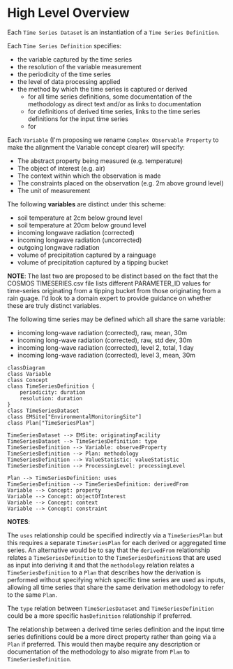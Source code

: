 # High Level Overview

Each `Time Series Dataset` is an instantiation of a `Time Series Definition`.

Each `Time Series Definition` specifies:
  * the variable captured by the time series
  * the resolution of the variable measurement
  * the periodicity of the time series
  * the level of data processing applied
  * the method by which the time series is captured or derived
    * for all time series definitions, some documentation of the methodology as direct text and/or as links to documentation 
    * for definitions of derived time series, links to the time series definitions for the input time series
    * for 

Each `Variable` (I'm proposing we rename `Complex Observable Property` to make the alignment the Variable concept clearer) will specify:

  * The abstract property being measured (e.g. temperature)
  * The object of interest (e.g. air)
  * The context within which the observation is made
  * The constraints placed on the observation (e.g. 2m above ground level)
  * The unit of measurement

The following **variables** are distinct under this scheme:
  * soil temperature at 2cm below ground level
  * soil temperature at 20cm below ground level
  * incoming longwave radiation (corrected)
  * incoming longwave radiation (uncorrected)
  * outgoing longwave radiation
  * volume of precipitation captured by a rainguage
  * volume of precipitation captured by a tipping bucket

**NOTE**: The last two are proposed to be distinct based on the fact that the COSMOS TIMESERIES.csv file lists different PARAMETER_ID values for time-series originating from a tipping bucket from those originating from a rain guage. I'd look to a domain expert to provide guidance on whether these are truly distinct variables.

The following time series may be defined which all share the same variable:

  * incoming long-wave radiation (corrected), raw, mean, 30m
  * incoming long-wave radiation (corrected), raw, std dev, 30m
  * incoming long-wave radiation (corrected), level 2, total, 1 day
  * incoming long-wave radiation (corrected), level 3, mean, 30m
  
```mermaid
classDiagram
class Variable
class Concept
class TimeSeriesDefinition {
    periodicity: duration
    resolution: duration
}
class TimeSeriesDataset
class EMSite["EnvironmentalMonitoringSite"]
class Plan["TimeSeriesPlan"]

TimeSeriesDataset --> EMSite: originatingFacility
TimeSeriesDataset --> TimeSeriesDefinition: type
TimeSeriesDefinition --> Variable: observedProperty
TimeSeriesDefinition --> Plan: methodology
TimeSeriesDefinition --> ValueStatistic: valueStatistic
TimeSeriesDefinition --> ProcessingLevel: processingLevel

Plan --> TimeSeriesDefinition: uses
TimeSeriesDefinition --> TimeSeriesDefinition: derivedFrom
Variable --> Concept: property
Variable --> Concept: objectOfInterest
Variable --> Concept: context
Variable --> Concept: constraint
```

**NOTES**:

The `uses` relationship could be specified indirectly via a `TimeSeriesPlan` but this requires a separate `TimeSeriesPlan` for each derived or aggregated time series. An alternative would be to say that the `derivedFrom` relationship relates a `TimeSeriesDefinition` to the `TimeSeriesDefinition`s that are used as input into deriving it and that the `methodology` relation relates a `TimeSeriesDefinition` to a `Plan` that describes how the derivation is performed without specifying which specific time series are used as inputs, allowing all time series that share the same derivation methodology to refer to the same `Plan`.

The `type` relation between `TimeSeriesDataset` and `TimeSeriesDefinition` could be a more specific `hasDefinition` relationship if preferred.

The relationship between a derived time series definition and the input time series definitions could be a more direct property rather than going via a `Plan` if preferred. This would then maybe require any description or documentation of the methodology to also migrate from `Plan` to `TimeSeriesDefinition`.

